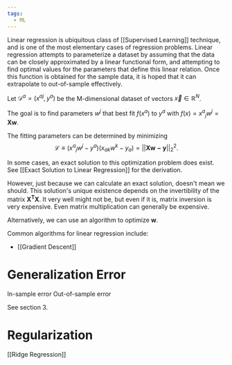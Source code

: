 ```yaml
---
tags:
  - ML
---
```

Linear regression is ubiquitous class of [[Supervised Learning]] technique, and is one of the most elementary cases of regression problems. Linear regression attempts to parameterize a dataset by assuming that the data can be closely approximated by a linear functional form, and attempting to find optimal values for the parameters that define this linear relation. Once this function is obtained for the sample data, it is hoped that it can extrapolate to out-of-sample effectively.

Let $\mathcal{D}^a = (x^{aj}, y^a)$ be the M-dimensional dataset of vectors $\vec{x} \in \mathbb{R}^N$.

The goal is to find parameters $w^j$ that best fit $f(x^a)$ to $y^a$ with $f(x) = x^a{}_j w^j = \mathbf{Xw}$. 

The fitting parameters can be determined by minimizing
$$
\mathcal{L} \equiv (x^a{}_j w^j - y^a) (x_a{}_k w^k - y_a) = || \mathbf{Xw - y} ||_2^2.
$$

In some cases, an exact solution to this optimization problem does exist. See [[Exact Solution to Linear Regression]] for the derivation. 

However, just because we can calculate an exact solution, doesn't mean we should. This solution's unique existence depends on the invertibility of the matrix $\mathbf{X^T X}$. It very well might not be, but even if it is, matrix inversion is very expensive. Even matrix multiplication can generally be expensive.

Alternatively, we can use an algorithm to optimize $\mathbf{w}$.

Common algorithms for linear regression include:
- [[Gradient Descent]] 

# Generalization Error
In-sample error
Out-of-sample error

See section 3.



# Regularization

[[Ridge Regression]]